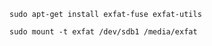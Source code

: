 ```
sudo apt-get install exfat-fuse exfat-utils
```

```
sudo mount -t exfat /dev/sdb1 /media/exfat
```